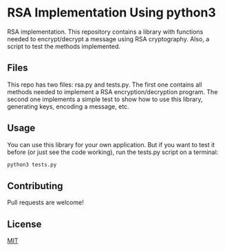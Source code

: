 # RSA Implementation Using python3

RSA implementation. This repository contains a library with functions needed to encrypt/decrypt a message using RSA cryptography. Also, a script to test the methods implemented.


## Files

This repo has two files: rsa.py and tests.py. The first one contains all methods needed to implement a RSA encryption/decryption program. The second one implements a simple test to show how to use this library, generating keys, encoding a message, etc.

## Usage

You can use this library for your own application. But if you want to test it before (or just see the code working), run the tests.py script on a terminal:
```python
python3 tests.py
```

## Contributing
Pull requests are welcome!

## License
[MIT](https://choosealicense.com/licenses/mit/)
